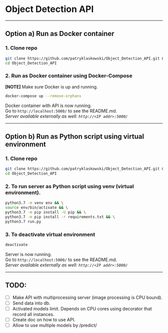 # Object Detection API

---

## Option a) Run as Docker container

### 1. Clone repo

```bash
git clone https://github.com/patryklaskowski/Object_Detection_API.git && \
cd Object_Detection_API
```

### 2. Run as Docker container using Docker-Compose

**[NOTE]** Make sure Docker is up and running.

```bash
docker-compose up --remove-orphans
```

Docker container with API is now running.<br>
Go to `http://localhost:5000/` to see the README.md.<br>
*Server available externally as well: `http://<IP addr>:5000/`*<br>

---

## Option b) Run as Python script using virtual environment

### 1. Clone repo

```bash
git clone https://github.com/patryklaskowski/Object_Detection_API.git && \
cd Object_Detection_API
```

### 2. To run server as Python script using venv (virtual environment).

```bash
python3.7 -m venv env && \
source env/bin/activate && \
python3.7 -m pip install -U pip && \
python3.7 -m pip install -r requirements.txt && \
python3.7 run.py
```

### 3. To deactivate virtual environment
```bash
deactivate
```


Server is now running.<br>
Go to `http://localhost:5000/` to see the README.md.<br>
*Server available externally as well: `http://<IP addr>:5000/`*<br>

---

## TODO:
- [ ] Make API with multiprocessing server (image processing is CPU bound).
- [ ] Send data into db.
- [ ] Activated models limit. Depends on CPU cores using decorator that record all instances.
- [ ] Create doc on how to use API.
- [ ] Allow to use multiple models by /predict/<model>
